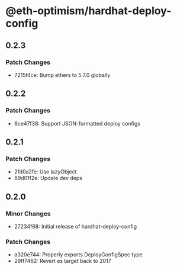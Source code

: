 # @eth-optimism/hardhat-deploy-config

## 0.2.3

### Patch Changes

- 7215f4ce: Bump ethers to 5.7.0 globally

## 0.2.2

### Patch Changes

- 6ce47f38: Support JSON-formatted deploy configs

## 0.2.1

### Patch Changes

- 2fd0a2fe: Use lazyObject
- 89d01f2e: Update dev deps

## 0.2.0

### Minor Changes

- 27234f68: Initial release of hardhat-deploy-config

### Patch Changes

- a320e744: Properly exports DeployConfigSpec type
- 29ff7462: Revert es target back to 2017
